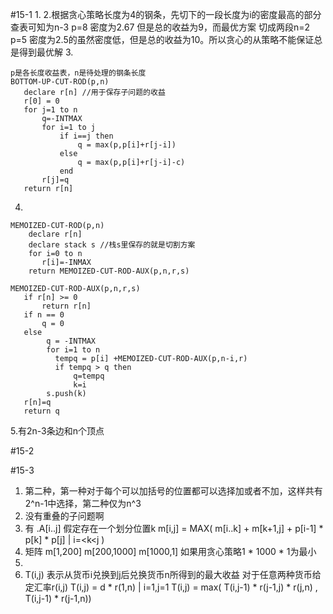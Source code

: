 #15-1
1.
2.根据贪心策略长度为4的钢条，先切下的一段长度为i的密度最高的部分查表可知为n-3 p=8 密度为2.67 但是总的收益为9，而最优方案
切成两段n=2 p=5 密度为2.5的虽然密度低，但是总的收益为10。所以贪心的从策略不能保证总是得到最优解
3.
```
p是各长度收益表，n是待处理的钢条长度
BOTTOM-UP-CUT-ROD(p,n)
   declare r[n] //用于保存子问题的收益
   r[0] = 0
   for j=1 to n
       q=-INTMAX
       for i=1 to j
           if i==j then
               q = max(p,p[i]+r[j-i])
           else
               q = max(p,p[i]+r[j-i]-c)
           end
       r[j]=q
   return r[n]
```
4.
```
MEMOIZED-CUT-ROD(p,n)
    declare r[n]
    declare stack s //栈s里保存的就是切割方案
    for i=0 to n
       r[i]=-INMAX
    return MEMOIZED-CUT-ROD-AUX(p,n,r,s)

MEMOIZED-CUT-ROD-AUX(p,n,r,s)
   if r[n] >= 0
       return r[n]
   if n == 0
       q = 0
   else
        q = -INTMAX
        for i=1 to n
          tempq = p[i] +MEMOIZED-CUT-ROD-AUX(p,n-i,r)
          if tempq > q then
              q=tempq
              k=i
        s.push(k)
   r[n]=q
   return q
```
5.有2n-3条边和n个顶点


#15-2

#15-3
1. 第二种，第一种对于每个可以加括号的位置都可以选择加或者不加，这样共有2^n-1中选择，第二种仅为n^3
2. 没有重叠的子问题啊
3. 有 .A[i..j] 假定存在一个划分位置k m[i,j] = MAX( m[i..k] + m[k+1,j] + p[i-1] * p[k] * p[j] | i=<k<j )
4. 矩阵 m[1,200] m[200,1000] m[1000,1] 如果用贪心策略1 * 1000 * 1为最小
5.
6. T(i,j) 表示从货币i兑换到j后兑换货币n所得到的最大收益
对于任意两种货币给定汇率r(i,j)
T(i,j) = d * r(1,n) | i=1,j=1
T(i,j) = max( T(i,j-1) * r(j-1,j) * r(j,n) , T(i,j-1) * r(j-1,n))
